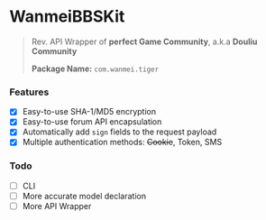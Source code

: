# WanmeiBBSKit

> Rev. API Wrapper of **perfect Game Community**, a.k.a **Douliu Community**
>
> **Package Name:** `com.wanmei.tiger`

### Features

- [x] Easy-to-use SHA-1/MD5 encryption
- [x] Easy-to-use forum API encapsulation
- [x] Automatically add `sign` fields to the request payload
- [x] Multiple authentication methods: ~~Cookie~~, Token, SMS

### Todo

- [ ] CLI
- [ ] More accurate model declaration
- [ ] More API Wrapper
